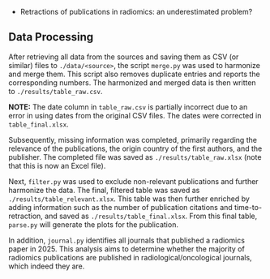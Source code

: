 * Retractions of publications in radiomics: an underestimated problem?

## Data Processing

After retrieving all data from the sources and saving them as CSV (or similar) files to `./data/<source>`, the script `merge.py` was used to harmonize and merge them. This script also removes duplicate entries and reports the corresponding numbers. The harmonized and merged data is then written to `./results/table_raw.csv`.

**NOTE:** The date column in `table_raw.csv` is partially incorrect due to an error in using dates from the original CSV files. The dates were corrected in `table_final.xlsx`.

Subsequently, missing information was completed, primarily regarding the relevance of the publications, the origin country of the first authors, and the publisher. The completed file was saved as `./results/table_raw.xlsx` (note that this is now an Excel file).

Next, `filter.py` was used to exclude non-relevant publications and further harmonize the data. The final, filtered table was saved as `./results/table_relevant.xlsx`. This table was then further enriched by adding information such as the number of publication citations and time-to-retraction, and saved as `./results/table_final.xlsx`. From this final table, `parse.py` will generate the plots for the publication.

In addition, `journal.py` identifies all journals that published a radiomics paper in 2025. This analysis aims to determine whether the majority of radiomics publications are published in radiological/oncological journals, which indeed they are.
